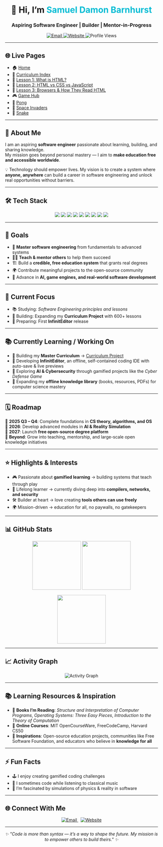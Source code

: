 <!-- ====== HEADER ====== -->
<h1 align="center">👋 Hi, I’m <span style="color:#00bcd4;">Samuel Damon Barnhurst</span></h1>
<h3 align="center">Aspiring Software Engineer | Builder | Mentor-in-Progress</h3>

<p align="center">
  <a href="mailto:samueldbarnhurst@gmail.com">
    <img src="https://img.shields.io/badge/Email-samueldbarnhurst%40gmail.com-red?style=for-the-badge&logo=gmail" alt="Email"/>
  </a>
  <a href="https://sambarnhurst.github.io/Curriculum/index.html">
    <img src="https://img.shields.io/badge/My%20Curriculum-Visit-success?style=for-the-badge&logo=google-chrome" alt="Website"/>
  </a>
  <img src="https://komarev.com/ghpvc/?username=Sambarnhurst&label=Profile%20Views&color=blue&style=for-the-badge" alt="Profile Views"/>
</p>

---

## 🌐 Live Pages  

- 🏠 [Home](https://sambarnhurst.github.io/Curriculum/home.html)  
- 📘 [Curriculum Index](https://sambarnhurst.github.io/Curriculum/index.html)  
- 📖 [Lesson 1: What is HTML?](https://sambarnhurst.github.io/Curriculum/lessons/lesson1.html)  
- 📖 [Lesson 2: HTML vs CSS vs JavaScript](https://sambarnhurst.github.io/Curriculum/lessons/lesson2.html)  
- 📖 [Lesson 3: Browsers & How They Read HTML](https://sambarnhurst.github.io/Curriculum/lessons/lesson3.html)  
- 🎮 [Game Hub](https://sambarnhurst.github.io/Curriculum/games.html)  
- 🏓 [Pong](https://sambarnhurst.github.io/Curriculum/arcade-pong.html)  
- 👾 [Space Invaders](https://sambarnhurst.github.io/Curriculum/arcade-space-invaders.html)
- 🐍 [Snake](https://sambarnhurst.github.io/Curriculum/arcade-snake.html)  

---

## 🌟 About Me  

I am an aspiring **software engineer** passionate about learning, building, and sharing knowledge.  
My mission goes beyond personal mastery — I aim to **make education free and accessible worldwide**.  

💡 Technology should empower lives. My vision is to create a system where **anyone, anywhere** can build a career in software engineering and unlock real opportunities without barriers.  

---

## 🛠️ Tech Stack  

<p align="center">
  <img src="https://img.shields.io/badge/Python-3670A0?style=for-the-badge&logo=python&logoColor=ffdd54" />
  <img src="https://img.shields.io/badge/C-00599C?style=for-the-badge&logo=c&logoColor=white" />
  <img src="https://img.shields.io/badge/C++-004482?style=for-the-badge&logo=c%2B%2B&logoColor=white" />
  <img src="https://img.shields.io/badge/Rust-000000?style=for-the-badge&logo=rust&logoColor=white" />
  <img src="https://img.shields.io/badge/JavaScript-F7DF1E?style=for-the-badge&logo=javascript&logoColor=black" />
  <img src="https://img.shields.io/badge/HTML5-E34F26?style=for-the-badge&logo=html5&logoColor=white" />
  <img src="https://img.shields.io/badge/CSS3-1572B6?style=for-the-badge&logo=css3&logoColor=white" />
  <img src="https://img.shields.io/badge/Node.js-43853D?style=for-the-badge&logo=node.js&logoColor=white" />
  <img src="https://img.shields.io/badge/Electron-2C2E3B?style=for-the-badge&logo=electron&logoColor=9FEAF9" />
</p>

---

## 🚀 Goals  

- 🌱 **Master software engineering** from fundamentals to advanced systems  
- 🧑‍🏫 **Teach & mentor others** to help them succeed  
- 🏗️ Build a **credible, free education system** that grants real degrees  
- 🌍 Contribute meaningful projects to the open-source community  
- 🤖 Advance in **AI, game engines, and real-world software development**  

---

## 📅 Current Focus  

- 📚 Studying: *Software Engineering principles and lessons*  
- 🧩 Building: Expanding my **Curriculum Project** with 600+ lessons  
- 🎯 Preparing: First **InfinitEditor** release  

---

## 📚 Currently Learning / Working On  

- 🔹 Building my **Master Curriculum** → [Curriculum Project](https://github.com/Sambarnhurst/Curriculum)  
- 🔹 Developing **InfinitEditor**, an offline, self-contained coding IDE with auto-save & live previews  
- 🔹 Exploring **AI & Cybersecurity** through gamified projects like the *Cyber Defense Game*  
- 🔹 Expanding my **offline knowledge library** (books, resources, PDFs) for computer science mastery  

---

## 🗓️ Roadmap  

📍 **2025 Q3 – Q4**: Complete foundations in **CS theory, algorithms, and OS**  
📍 **2026**: Develop advanced modules in **AI & Reality Simulation**  
📍 **2027**: Launch **free open-source degree platform**  
📍 **Beyond**: Grow into teaching, mentorship, and large-scale open knowledge initiatives  

---

## ⭐ Highlights & Interests  

- 🎮 Passionate about **gamified learning** → building systems that teach through play  
- 📘 Lifelong learner → currently diving deep into **compilers, networks, and security**  
- 🛠️ Builder at heart → love creating **tools others can use freely**  
- 🌍 Mission-driven → education for all, no paywalls, no gatekeepers  

---

## 📊 GitHub Stats  

<p align="center">
  <img src="https://github-readme-stats.vercel.app/api?username=Sambarnhurst&show_icons=true&theme=tokyonight&hide_border=true" height="160" />
  <img src="https://github-readme-stats.vercel.app/api/top-langs/?username=Sambarnhurst&layout=compact&theme=tokyonight&hide_border=true" height="160" />
</p>

<p align="center">
  <img src="https://github-readme-streak-stats.herokuapp.com/?user=Sambarnhurst&theme=tokyonight&hide_border=true" height="160" />
</p>

---

## 📈 Activity Graph  

<p align="center">
  <img src="https://github-readme-activity-graph.vercel.app/graph?username=Sambarnhurst&theme=tokyo-night&hide_border=true" alt="Activity Graph"/>
</p>

---

## 📚 Learning Resources & Inspiration  

- 📖 **Books I’m Reading**: *Structure and Interpretation of Computer Programs*, *Operating Systems: Three Easy Pieces*, *Introduction to the Theory of Computation*  
- 🎥 **Online Courses**: MIT OpenCourseWare, FreeCodeCamp, Harvard CS50  
- 📰 **Inspirations**: Open-source education projects, communities like Free Software Foundation, and educators who believe in **knowledge for all**  

---

## ⚡ Fun Facts  

- 🕹️ I enjoy creating gamified coding challenges  
- 🎵 I sometimes code while listening to classical music  
- 🌌 I’m fascinated by simulations of physics & reality in software  

---

## 🌐 Connect With Me  

<p align="center">
  <a href="mailto:samueldbarnhurst@gmail.com">
    <img src="https://img.shields.io/badge/📧%20Email-samueldbarnhurst%40gmail.com-red?style=for-the-badge&logo=gmail" alt="Email"/>
  </a>
  &nbsp;
  <a href="https://sambarnhurst.github.io/Curriculum/index.html">
    <img src="https://img.shields.io/badge/🌍%20Curriculum-Visit-green?style=for-the-badge&logo=google-chrome" alt="Website"/>
  </a>
</p>

---

<p align="center"><i>✨ "Code is more than syntax — it’s a way to shape the future. My mission is to empower others to build theirs." ✨</i></p>
